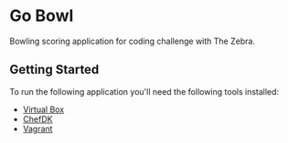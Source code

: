 # Go Bowl
Bowling scoring application for coding challenge with The Zebra.

## Getting Started

To run the following application you'll need the following tools installed:

- [Virtual Box](https://www.virtualbox.org/)
- [ChefDK](https://downloads.chef.io/chef-dk/mac/)
- [Vagrant](https://www.vagrantup.com/downloads.html)
